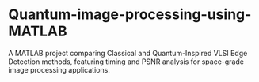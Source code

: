 # Quantum-image-processing-using-MATLAB
 A MATLAB project comparing Classical and Quantum-Inspired VLSI Edge Detection methods, featuring timing and PSNR analysis for space-grade image processing applications.
